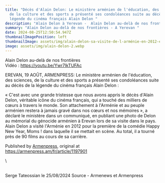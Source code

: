 ```yaml
---
title: "Décès d'Alain Delon: Le ministère arménien de l'éducation, des sciences,
  de la culture et des sports a présenté ses condoléances suite au décès de la
  légende du cinéma français Alain Delon "
description: "Alain Delon à Yerevan -  Alain Delon au-delà de nos frontières "
summary: "Alain Delon au-delà de nos frontières - A Yerevan "
date: 2024-08-25T12:50:54.947Z
thumbnailImagePosition: left
thumbnailImage: assets/img/alain-delon-sa-visite-de-l-arménie-en-2012-et-son-recueillement-au-mémorial-du-génocide-à-erevan.png
image: assets/img/alain-delon-2.webp
---
```

Alain Delon au-delà de nos frontières\
 Vidéo : https://youtu.be/Ywr7IkTUFAc

<!--StartFragment-->

EREVAN, 19 AOÛT, ARMENPRESS: Le ministère arménien de l'éducation, des sciences, de la culture et des sports a présenté ses condoléances suite au décès de la légende du cinéma français Alain Delon :

« C'est avec une grande tristesse que nous avons appris le décès d'Alain Delon, véritable icône du cinéma français, qui a touché des milliers de cœurs à travers le monde. Son attachement à l'Arménie et au peuple arménien restera à jamais gravé dans nos cœurs et nos mémoires », a déclaré le ministère dans un communiqué, en publiant une photo de Delon au mémorial du génocide arménien à Erevan lors de sa visite dans le pays. Alain Delon a visité l'Arménie en 2012 pour la première de la comédie Happy New Year, Moms ! dans laquelle il se mettait en scène. Au total, il a tourné près de 90 films au cours de sa carrière.

Published by [Armenpress](https://armenpress.am/fr), original at <https://armenpress.am/fr/article/1197901>

<!--EndFragment-->\

\
S﻿erge Tateossian le 25/08/2024    Source - Armenews et Armenpress